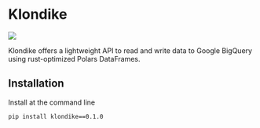 # Klondike

<img src="https://upload.wikimedia.org/wikipedia/en/d/d5/Klondike_logo.svg">

Klondike offers a lightweight API to read and write data to Google BigQuery using rust-optimized Polars DataFrames.

## Installation

Install at the command line

```
pip install klondike==0.1.0
```